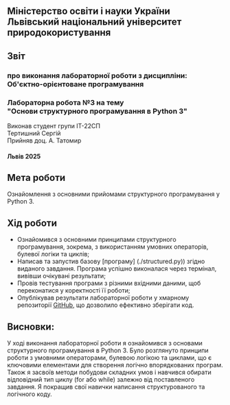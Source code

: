 ## Міністерство освіти і науки України  Львівський національний університет природокористування
## Звіт 
### про виконання лабораторної роботи з дисципліни: <br> Об'єктно-орієнтоване програмування 
### Лабораторна робота №3 на тему <br> "Основи структурного програмування в Python 3"
Виконав студент групи ІТ-22СП <br> Тертишний Сергій
<br> Прийняв доц. А. Татомир

#### Львів 2025

## Мета роботи 
Ознайомлення з основними прийомами структурного програмування у Python 3.


## Хід роботи
- Ознайомився з основними принципами структурного програмування, зокрема, з використанням умовних операторів, булевої логіки та циклів;
- Написав та запустив базову [програму] (./structured.py)) згідно виданого завдання. Програма успішно виконалася через термінал, вивівши очікувані результати;
- Провів тестування програми з різними вхідними даними, щоб переконатися у коректності її роботи;
- Опублікував результати лабораторної роботи у хмарному репозиторії [GitHub](https://github.com/xsp1ke83/oop-it-2025/tree/master/TertishniySergii), що дозволило ефективно зберігати код.



## Висновки: 
У ході виконання лабораторної роботи я ознайомився з основами структурного програмування в Python 3. Було розглянуто принципи роботи з умовними операторами, булевою логікою та циклами, що є ключовими елементами для створення логічно впорядкованих програм.
Також я засвоїв методи побудови складних умов і навчився обирати відповідний тип циклу (for або while) залежно від поставленого завдання.
Я покращив свої навички написання структурованого та логічного коду.
